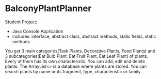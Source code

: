 # BalconyPlantPlanner
Student Project:

- Java Console Application
- includes: interface, abstract class, abstract methods, static fields, static methods

You get 3 main categories(Task Plants, Decorative Plants, Food Plants) and 3 subcategories(Eat Bulb Plant, Eat Fruit Plant, Eat Leaf Plant) of plants. 
Every of them has its own characteristic.
You can add, edit and delete plants. The ArrayList<> is a database where plants are stored.
You can search plants by name or its fragment, type, characteristic or family.
